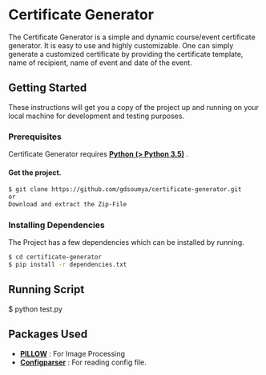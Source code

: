 # Certificate Generator

The Certificate Generator is a simple and dynamic course/event certificate generator. It is easy to use and highly customizable.
One can simply generate a customized certificate by providing the certificate template, name of recipient, name of event and date of the event. 
## Getting Started
These instructions will get you a copy of the project up and running on your local machine for development and testing purposes.

### Prerequisites

Certificate Generator requires [ **Python (> Python 3.5)**](https://www.python.org/) .

#### Get the project.

```sh
$ git clone https://github.com/gdsoumya/certificate-generator.git
or 
Download and extract the Zip-File
```
### Installing Dependencies
The Project has a few dependencies which can be installed by running.
```sh
$ cd certificate-generator
$ pip install -r dependencies.txt 
```



## Running Script

$ python test.py


## Packages Used

- **[PILLOW](https://pillow.readthedocs.io/en/stable/)** : For Image Processing
- **[Configparser](https://docs.python.org/3/library/configparser.html)** : For reading config file.


